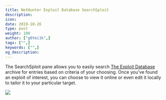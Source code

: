```yaml
---
title: NetHunter Exploit Database SearchSploit
description:
icon:
date: 2019-10-26
type: post
weight: 100
author: ["g0tmi1k",]
tags: ["",]
keywords: ["",]
og_description:
---
```


The SearchSploit pane allows you to easily search [The Exploit Database](https://www.exploit-db.com/) archive for entries based on criteria of your choosing. Once you've found an exploit of interest, you can choose to view it online or even edit it locally to tailor it to your particular target.

![](/docs/nethunter/images/nethunter-searchsploit.png)
